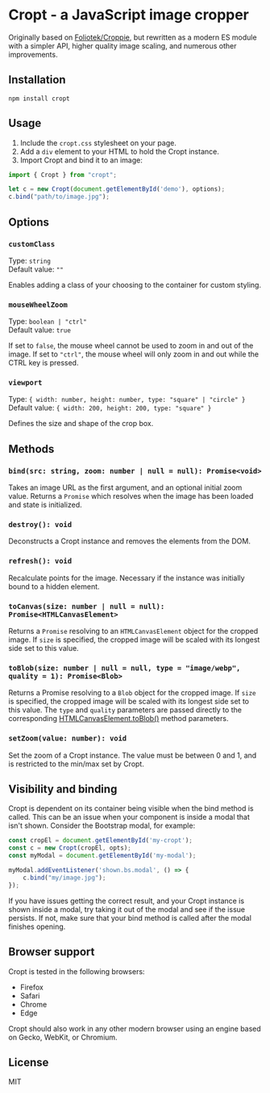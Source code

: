 # Cropt - a JavaScript image cropper

Originally based on [Foliotek/Croppie](https://github.com/Foliotek/Croppie), but rewritten as a modern ES module with a simpler API, higher quality image scaling, and numerous other improvements.

## Installation

```
npm install cropt
```

## Usage

1. Include the `cropt.css` stylesheet on your page.
2. Add a `div` element to your HTML to hold the Cropt instance.
3. Import Cropt and bind it to an image:

```javascript
import { Cropt } from "cropt";

let c = new Cropt(document.getElementById('demo'), options);
c.bind("path/to/image.jpg");
```

## Options

### `customClass`

Type: `string`  
Default value: `""`

Enables adding a class of your choosing to the container for custom styling.

### `mouseWheelZoom`

Type: `boolean | "ctrl"`  
Default value: `true`

If set to `false`, the mouse wheel cannot be used to zoom in and out of the image. If set to `"ctrl"`, the mouse wheel will only zoom in and out while the CTRL key is pressed.

### `viewport`

Type: `{ width: number, height: number, type: "square" | "circle" }`  
Default value: `{ width: 200, height: 200, type: "square" }`

Defines the size and shape of the crop box.

## Methods

### `bind(src: string, zoom: number | null = null): Promise<void>`

Takes an image URL as the first argument, and an optional initial zoom value. Returns a `Promise` which resolves when the image has been loaded and state is initialized.

### `destroy(): void`

Deconstructs a Cropt instance and removes the elements from the DOM.

### `refresh(): void`

Recalculate points for the image. Necessary if the instance was initially bound to a hidden element.

### `toCanvas(size: number | null = null): Promise<HTMLCanvasElement>`

Returns a `Promise` resolving to an `HTMLCanvasElement` object for the cropped image. If `size` is specified, the cropped image will be scaled with its longest side set to this value.

### `toBlob(size: number | null = null, type = "image/webp", quality = 1): Promise<Blob>`

Returns a Promise resolving to a `Blob` object for the cropped image. If `size` is specified, the cropped image will be scaled with its longest side set to this value. The `type` and `quality` parameters are passed directly to the corresponding [HTMLCanvasElement.toBlob()](https://developer.mozilla.org/en-US/docs/Web/API/HTMLCanvasElement/toBlob) method parameters.

### `setZoom(value: number): void`

Set the zoom of a Cropt instance. The value must be between 0 and 1, and is restricted to the min/max set by Cropt.

## Visibility and binding

Cropt is dependent on its container being visible when the bind method is called. This can be an issue when your component is inside a modal that isn't shown. Consider the Bootstrap modal, for example:

```javascript
const cropEl = document.getElementById('my-cropt');
const c = new Cropt(cropEl, opts);
const myModal = document.getElementById('my-modal');

myModal.addEventListener('shown.bs.modal', () => {
    c.bind("my/image.jpg");
});
```

If you have issues getting the correct result, and your Cropt instance is shown inside a modal, try taking it out of the modal and see if the issue persists. If not, make sure that your bind method is called after the modal finishes opening.

## Browser support

Cropt is tested in the following browsers:

* Firefox
* Safari
* Chrome
* Edge

Cropt should also work in any other modern browser using an engine based on Gecko, WebKit, or Chromium.

## License

MIT
